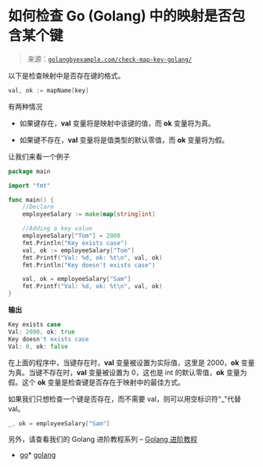 <!--yml

分类：未分类

日期：2024-10-13 06:39:35

-->

# 如何检查 Go (Golang) 中的映射是否包含某个键

> 来源：[`golangbyexample.com/check-map-key-golang/`](https://golangbyexample.com/check-map-key-golang/)

以下是检查映射中是否存在键的格式。

```go
val, ok := mapName[key]
```

有两种情况

+   如果键存在，**val** 变量将是映射中该键的值，而 **ok** 变量将为真。

+   如果键不存在，**val** 变量将是值类型的默认零值，而 **ok** 变量将为假。

让我们来看一个例子

```go
package main

import "fmt"

func main() {
    //Declare
    employeeSalary := make(map[string]int)

    //Adding a key value
    employeeSalary["Tom"] = 2000
    fmt.Println("Key exists case")
    val, ok := employeeSalary["Tom"]
    fmt.Printf("Val: %d, ok: %t\n", val, ok)
    fmt.Println("Key doesn't exists case")

    val, ok = employeeSalary["Sam"]
    fmt.Printf("Val: %d, ok: %t\n", val, ok)
}
```

**输出**

```go
Key exists case
Val: 2000, ok: true
Key doesn't exists case
Val: 0, ok: false
```

在上面的程序中，当键存在时，**val** 变量被设置为实际值，这里是 2000，**ok** 变量为真。当键不存在时，**val** 变量被设置为 0，这也是 int 的默认零值，**ok** 变量为假。这个 **ok** 变量是检查键是否存在于映射中的最佳方式。

如果我们只想检查一个键是否存在，而不需要 val，则可以用空标识符“_”代替 val。

```go
_, ok = employeeSalary["Sam"]
```

另外，请查看我们的 Golang 进阶教程系列 – [Golang 进阶教程](https://golangbyexample.com/golang-comprehensive-tutorial/)

+   [go](https://golangbyexample.com/tag/go/)*   [golang](https://golangbyexample.com/tag/golang/)
